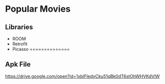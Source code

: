 Popular Movies
==============
## Libraries
* ROOM
* Retrofit
* Picasso
==============
## Apk File
https://drive.google.com/open?id=1xbIFledyCku51qBk0dT6stOhWHVKdVlW
